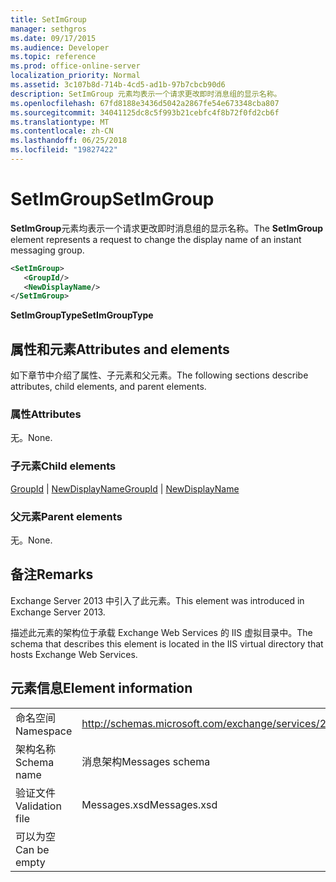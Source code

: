 ```yaml
---
title: SetImGroup
manager: sethgros
ms.date: 09/17/2015
ms.audience: Developer
ms.topic: reference
ms.prod: office-online-server
localization_priority: Normal
ms.assetid: 3c107b8d-714b-4cd5-ad1b-97b7cbcb90d6
description: SetImGroup 元素均表示一个请求更改即时消息组的显示名称。
ms.openlocfilehash: 67fd8188e3436d5042a2867fe54e673348cba807
ms.sourcegitcommit: 34041125dc8c5f993b21cebfc4f8b72f0fd2cb6f
ms.translationtype: MT
ms.contentlocale: zh-CN
ms.lasthandoff: 06/25/2018
ms.locfileid: "19827422"
---
```

# <a name="setimgroup"></a><span data-ttu-id="5f227-103">SetImGroup</span><span class="sxs-lookup"><span data-stu-id="5f227-103">SetImGroup</span></span>

<span data-ttu-id="5f227-104">**SetImGroup**元素均表示一个请求更改即时消息组的显示名称。</span><span class="sxs-lookup"><span data-stu-id="5f227-104">The **SetImGroup** element represents a request to change the display name of an instant messaging group.</span></span> 
  
```XML
<SetImGroup>
   <GroupId/>
   <NewDisplayName/>
</SetImGroup>
```

 <span data-ttu-id="5f227-105">**SetImGroupType**</span><span class="sxs-lookup"><span data-stu-id="5f227-105">**SetImGroupType**</span></span>
## <a name="attributes-and-elements"></a><span data-ttu-id="5f227-106">属性和元素</span><span class="sxs-lookup"><span data-stu-id="5f227-106">Attributes and elements</span></span>

<span data-ttu-id="5f227-107">如下章节中介绍了属性、子元素和父元素。</span><span class="sxs-lookup"><span data-stu-id="5f227-107">The following sections describe attributes, child elements, and parent elements.</span></span>
  
### <a name="attributes"></a><span data-ttu-id="5f227-108">属性</span><span class="sxs-lookup"><span data-stu-id="5f227-108">Attributes</span></span>

<span data-ttu-id="5f227-109">无。</span><span class="sxs-lookup"><span data-stu-id="5f227-109">None.</span></span>
  
### <a name="child-elements"></a><span data-ttu-id="5f227-110">子元素</span><span class="sxs-lookup"><span data-stu-id="5f227-110">Child elements</span></span>

<span data-ttu-id="5f227-111">[GroupId](groupid.md) | [NewDisplayName](newdisplayname.md)</span><span class="sxs-lookup"><span data-stu-id="5f227-111">[GroupId](groupid.md) | [NewDisplayName](newdisplayname.md)</span></span>
  
### <a name="parent-elements"></a><span data-ttu-id="5f227-112">父元素</span><span class="sxs-lookup"><span data-stu-id="5f227-112">Parent elements</span></span>

<span data-ttu-id="5f227-113">无。</span><span class="sxs-lookup"><span data-stu-id="5f227-113">None.</span></span>
  
## <a name="remarks"></a><span data-ttu-id="5f227-114">备注</span><span class="sxs-lookup"><span data-stu-id="5f227-114">Remarks</span></span>

<span data-ttu-id="5f227-115">Exchange Server 2013 中引入了此元素。</span><span class="sxs-lookup"><span data-stu-id="5f227-115">This element was introduced in Exchange Server 2013.</span></span>
  
<span data-ttu-id="5f227-116">描述此元素的架构位于承载 Exchange Web Services 的 IIS 虚拟目录中。</span><span class="sxs-lookup"><span data-stu-id="5f227-116">The schema that describes this element is located in the IIS virtual directory that hosts Exchange Web Services.</span></span>
  
## <a name="element-information"></a><span data-ttu-id="5f227-117">元素信息</span><span class="sxs-lookup"><span data-stu-id="5f227-117">Element information</span></span>

|||
|:-----|:-----|
|<span data-ttu-id="5f227-118">命名空间</span><span class="sxs-lookup"><span data-stu-id="5f227-118">Namespace</span></span>  <br/> |http://schemas.microsoft.com/exchange/services/2006/messages  <br/> |
|<span data-ttu-id="5f227-119">架构名称</span><span class="sxs-lookup"><span data-stu-id="5f227-119">Schema name</span></span>  <br/> |<span data-ttu-id="5f227-120">消息架构</span><span class="sxs-lookup"><span data-stu-id="5f227-120">Messages schema</span></span>  <br/> |
|<span data-ttu-id="5f227-121">验证文件</span><span class="sxs-lookup"><span data-stu-id="5f227-121">Validation file</span></span>  <br/> |<span data-ttu-id="5f227-122">Messages.xsd</span><span class="sxs-lookup"><span data-stu-id="5f227-122">Messages.xsd</span></span>  <br/> |
|<span data-ttu-id="5f227-123">可以为空</span><span class="sxs-lookup"><span data-stu-id="5f227-123">Can be empty</span></span>  <br/> ||
   

